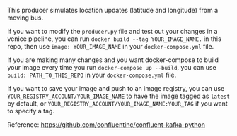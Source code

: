 This producer simulates location updates (latitude and longitude) from a moving bus.

If you want to modify the `producer.py` file and test out your changes in a venice pipeline, you can run `docker build --tag YOUR_IMAGE_NAME.` in this repo, then use `image: YOUR_IMAGE_NAME` in your `docker-compose.yml` file.

If you are making many changes and you want docker-compose to build your image every time you run `docker-compose up --build`, you can use `build: PATH_TO_THIS_REPO` in your `docker-compose.yml` file.

If you want to save your image and push to an image registry, you can use `YOUR_REGISTRY_ACCOUNT/YOUR_IMAGE_NAME` to have the image tagged as `latest` by default, or `YOUR_REGISTRY_ACCOUNT/YOUR_IMAGE_NAME:YOUR_TAG` if you want to specify a tag.

Reference: https://github.com/confluentinc/confluent-kafka-python